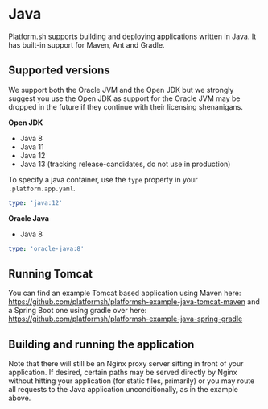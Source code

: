 # Java

Platform.sh supports building and deploying applications written in Java. It has built-in support for Maven, Ant and Gradle.

## Supported versions

We support both the Oracle JVM and the Open JDK but we strongly suggest you use the Open JDK as support for the Oracle JVM may be dropped in the future if they continue with their licensing shenanigans.

**Open JDK**

* Java 8
* Java 11
* Java 12
* Java 13 (tracking release-candidates, do not use in production)

To specify a java container, use the `type` property in your `.platform.app.yaml`.

```yaml
type: 'java:12'
```

**Oracle Java**

* Java 8

```yaml
type: 'oracle-java:8'
```

## Running Tomcat

You can find an example Tomcat based application using Maven here:  https://github.com/platformsh/platformsh-example-java-tomcat-maven and a Spring Boot one using gradle over here: https://github.com/platformsh/platformsh-example-java-spring-gradle

## Building and running the application
Note that there will still be an Nginx proxy server sitting in front of your application.  If desired, certain paths may be served directly by Nginx without hitting your application (for static files, primarily) or you may route all requests to the Java application unconditionally, as in the example above.
